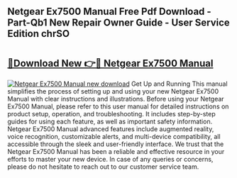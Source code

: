 ## Netgear Ex7500 Manual Free Pdf Download - Part-Qb1 New Repair Owner Guide - User Service Edition chrSO

# <h2><a href="http://bc99040.oget.top/?id=Netgear+Ex7500+Manual">🔗Download New 👉🔴 Netgear Ex7500 Manual</a></h2>

[![Netgear Ex7500 Manual new download](https://i.imgur.com/5g1atiW.png)](http://bc99040.oget.top/?id=Netgear+Ex7500+Manual)
Get Up and Running This manual simplifies the process of setting up and using your new Netgear Ex7500 Manual with clear instructions and illustrations. Before using your Netgear Ex7500 Manual, please refer to this user manual for detailed instructions on product setup, operation, and troubleshooting. It includes step-by-step guides for using each feature, as well as important safety information. Netgear Ex7500 Manual advanced features include augmented reality, voice recognition, customizable alerts, and multi-device compatibility, all accessible through the sleek and user-friendly interface. We trust that the Netgear Ex7500 Manual has been a reliable and effective resource in your efforts to master your new device. In case of any queries or concerns, please do not hesitate to reach out to our customer service team.
